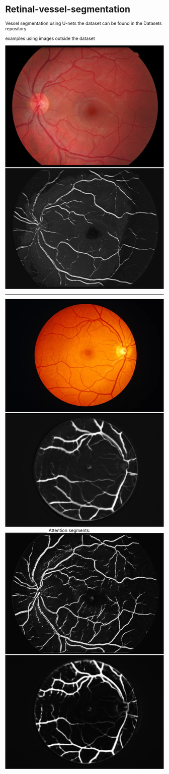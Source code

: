 # Retinal-vessel-segmentation
Vessel segmentation using U-nets
the dataset can be found in the Datasets repository


examples using images outside the dataset

<img src="/examples/ex1.png" alt="ex1" >


<img src="/examples/ex1_segmented.png" alt="ex1s" >

_____________________
<img src="/examples/ex2.png" alt="ex2" >


<img src="/examples/ex2_segmented.png" alt="ex2s" >
_____________________ 
Attention segments:
<img src="/examples/attention_segment_ex1.png" alt="att_ex1s" >
<img src="/examples/attention_segment_ex2.png" alt="att_ex2s" >


